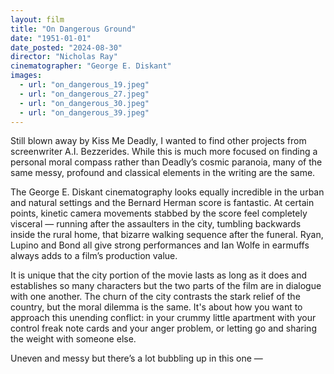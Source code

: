 ```yaml
---
layout: film
title: "On Dangerous Ground"
date: "1951-01-01"
date_posted: "2024-08-30"
director: "Nicholas Ray"
cinematographer: "George E. Diskant"
images:
  - url: "on_dangerous_19.jpeg"
  - url: "on_dangerous_27.jpeg"
  - url: "on_dangerous_30.jpeg"
  - url: "on_dangerous_39.jpeg"
---
```


Still blown away by Kiss Me Deadly, I wanted to find other projects from screenwriter A.I. Bezzerides. While this is much more focused on finding a personal moral compass rather than Deadly’s cosmic paranoia, many of the same messy, profound and classical elements in the writing are the same.

The George E. Diskant cinematography looks equally incredible in the urban and natural settings and the Bernard Herman score is fantastic. At certain points, kinetic camera movements stabbed by the score feel completely visceral — running after the assaulters in the city, tumbling backwards inside the rural home, that bizarre walking sequence after the funeral. Ryan, Lupino and Bond all give strong performances and Ian Wolfe in earmuffs always adds to a film’s production value.

It is unique that the city portion of the movie lasts as long as it does and establishes so many characters but the two parts of the film are in dialogue with one another. The churn of the city contrasts the stark relief of the country, but the moral dilemma is the same. It's about how you want to approach this unending conflict: in your crummy little apartment with your control freak note cards and your anger problem, or letting go and sharing the weight with someone else.

Uneven and messy but there’s a lot bubbling up in this one —